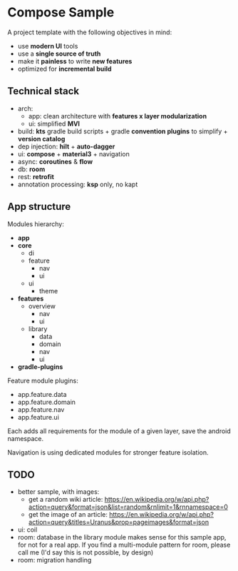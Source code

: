 # Compose Sample

A project template with the following objectives in mind:

* use **modern UI** tools
* use a **single source of truth**
* make it **painless** to write **new features**
* optimized for **incremental build**

## Technical stack

* arch:
  - app: clean architecture with **features x layer modularization**
  - ui: simplified **MVI**
* build: **kts** gradle build scripts + gradle **convention plugins** to simplify + **version catalog**
* dep injection: **hilt** + **auto-dagger**
* ui: **compose** + **material3** + navigation
* async: **coroutines** & **flow**
* db: **room**
* rest: **retrofit**
* annotation processing: **ksp** only, no kapt

## App structure

Modules hierarchy:

* **app**
* **core**
  * di
  * feature
    * nav
    * ui
  * ui
    * theme
* **features**
  * overview
    * nav
    * ui
  * library
    * data
    * domain
    * nav
    * ui
* **gradle-plugins**

Feature module plugins:

* app.feature.data
* app.feature.domain
* app.feature.nav
* app.feature.ui

Each adds all requirements for the module of a given layer, save the android namespace.

Navigation is using dedicated modules for stronger feature isolation.

## TODO

* better sample, with images:
  * get a random wiki article: https://en.wikipedia.org/w/api.php?action=query&format=json&list=random&rnlimit=1&rnnamespace=0
  * get the image of an article: https://en.wikipedia.org/w/api.php?action=query&titles=Uranus&prop=pageimages&format=json
* ui: coil
* room: database in the library module makes sense for this sample app, for not for a real app. If
  you find a multi-module pattern for room, please call me (I'd say this is not possible, by design)
* room: migration handling
